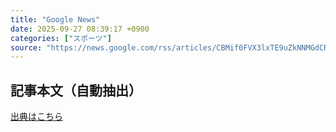 ```yaml
---
title: "Google News"
date: 2025-09-27 08:39:17 +0900
categories: ["スポーツ"]
source: "https://news.google.com/rss/articles/CBMif0FVX3lxTE9uZkNNMGdCRklnLU9fQzZTSHoyVGFmeVhMcHNybFNTekVqYmkyLXVOZEV1YkpSQ3Iwb052M0ozNEFXNWx0VUNYd2U4UlM5VWtSS29OQ2lKZmNvRVBuaDlSU1M1aHNYM2ZTdnREcExLOG96VU1UWWg0V3VmUFAwaTQ?oc=5"
---
```


## 記事本文（自動抽出）
<body class="y0K44d EA71Tc" id="readabilityBody"></body>

[出典はこちら](https://news.google.com/rss/articles/CBMif0FVX3lxTE9uZkNNMGdCRklnLU9fQzZTSHoyVGFmeVhMcHNybFNTekVqYmkyLXVOZEV1YkpSQ3Iwb052M0ozNEFXNWx0VUNYd2U4UlM5VWtSS29OQ2lKZmNvRVBuaDlSU1M1aHNYM2ZTdnREcExLOG96VU1UWWg0V3VmUFAwaTQ?oc=5)
